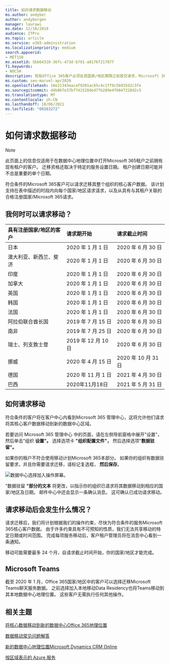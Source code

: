 ```yaml
---
title: 如何请求数据移动
ms.author: andyber
author: andybergen
manager: laurawi
ms.date: 12/10/2019
audience: ITPro
ms.topic: article
ms.service: o365-administration
ms.localizationpriority: medium
search.appverid:
- MET150
ms.assetid: 5bb64310-36fc-473d-b791-a0176f21707f
f1.keywords:
- NOCSH
description: 现有Office 365客户必须在其国家/地区期限之前提交请求，Microsoft 365服务数据移动到其新地理位置。
ms.custom: seo-marvel-apr2020
ms.openlocfilehash: 18e21343eacaf9201ac65c4c1ff9c5b935d2c3fe
ms.sourcegitcommit: d4b867e37bf741528ded7fb289e4f6847228d2c5
ms.translationtype: MT
ms.contentlocale: zh-CN
ms.lasthandoff: 10/06/2021
ms.locfileid: "60163272"
---
```

# <a name="how-to-request-your-data-move"></a>如何请求数据移动

> [!NOTE]
> 此页面上的信息仅适用于在数据中心地理位置中打开Microsoft 365租户之前拥有现有租户的客户。 迁移资格还取决于特定的服务设置日期。  租户创建日期可能并不总是重要的单个日期。
  
符合条件的Microsoft 365客户可以请求迁移其整个组织的核心客户数据。  该计划支持在表中描述的时段内向每个国家/地区请求请求，以及从具有与其租户关联的合格注册国家/Microsoft 365请求。
  
## <a name="when-can-i-request-a-move"></a>我何时可以请求移动？

| 具有注册国家/地区的客户 | 请求期开始 | 请求截止时间 |
|:-----|:-----|:-----|
|日本  <br/> |2020 年 1 月 1 日  <br/> |2020 年 6 月 30 日  <br/> |
|澳大利亚、新西兰、斐济  <br/> |2020 年 1 月 1 日  <br/> |2020 年 6 月 30 日  <br/> |
|印度  <br/> |2020 年 1 月 1 日  <br/> |2020 年 6 月 30 日  <br/> |
|加拿大  <br/> |2020 年 1 月 1 日  <br/> |2020 年 6 月 30 日  <br/> |
|英国  <br/> |2020 年 1 月 1 日  <br/> |2020 年 6 月 30 日  <br/> |
|韩国  <br/> |2020 年 1 月 1 日  <br/> |2020 年 6 月 30 日  <br/> |
|法国  <br/> |2020 年 1 月 1 日  <br/> |2020 年 6 月 30 日  <br/> |
|阿拉伯联合酋长国  <br/> |2019 年 7 月 15 日  <br/> |2020 年 6 月 30 日  <br/> |
|南非  <br/> |2019 年 7 月 25 日  <br/> |2020 年 6 月 30 日  <br/> |
|瑞士、列支敦士登  <br/> |2019 年 12 月 10 日  <br/> |2020 年 6 月 30 日  <br/> |
|挪威  <br/> |2020 年 4 月 15 日  <br/> |2020 年 10 月 31 日  <br/> |
|德国  <br/> |2020 年 11 月 1 日  <br/> |2021 年 4 月 30 日  <br/> |
|巴西  <br/> |2020年11月18日  <br/> |2021 年 5 月 31 日  <br/> |

## <a name="how-to-request-a-move"></a>如何请求移动

符合条件的客户将在客户中心内看到Microsoft 365 管理中心，这将允许他们请求将其核心客户数据移动到新的数据中心区域。  
  
若要访问 Microsoft 365 管理中心 中的页面，请在左侧导航窗格中展开"设置"，然后单击"组织 **设置"。**
选择选项卡 **"组织配置文件"，** 然后选择选项"**数据驻留"。**
  
如果你的租户不符合使用移动计划Microsoft 365本部分。  如果你的组织有数据驻留要求，并且你需要请求迁移，请标记复选框， **然后保存**。
  
![数据中心选择加入操作屏幕。](../media/dataresidencyflyoutae.jpg)
  
"数据驻留 **"部分的文本** 将更改，以指示你的组织已请求将其数据移动到相应的国家/地区及日期。 邮件中心中还会显示一条确认消息。 这可确认已成功请求移动。 
  
## <a name="what-happens-after-requesting-a-move"></a>请求移动后会发生什么情况？

请求迁移后，我们将计划根据我们的操作约束，尽快为符合条件的服务Microsoft 365核心客户数据。 由于许多约束具有不可预知的性质，我们无法共享移动的特定日期或时间范围。 完成每项服务移动后，客户租户管理员将在消息中心看到一条通知。
  
移动可能需要最多 24 个月，自请求截止时间开始，你的国家/地区才能完成。
  
## <a name="microsoft-teams"></a>Microsoft Teams

截至 2020 年 1 月，Office 365国家/地区中的客户可以选择迁移Microsoft Teams聊天服务数据。  之前选择加入本地移动Data Residency也将Teams移动到其本地数据中心地理位置。  这些客户无需执行任何其他操作。

## <a name="related-topics"></a>相关主题

[将核心数据移动到新的数据中心Office 365地理位置](moving-data-to-new-datacenter-geos.md)

[数据移动常见问题解答](data-move-faq.yml)

[新的数据中心地理位置Microsoft Dynamics CRM Online](/power-platform/admin/new-datacenter-regions)
  
[按区域表示的 Azure 服务](https://azure.microsoft.com/regions/)
